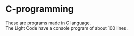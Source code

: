 # C-programming
These are programs made in C language.  
The Light Code have a console program of  about 100 lines .  
